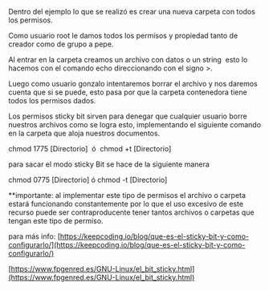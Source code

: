Dentro del ejemplo lo que se realizó es crear una nueva carpeta con todos los permisos.

Como usuario root le damos todos los permisos y propiedad tanto de creador como de grupo a pepe.

Al entrar en la carpeta creamos un archivo con datos o un string  esto lo hacemos con el comando echo direccionando con el signo >.

Luego como usuario gonzalo intentaremos borrar el archivo y nos daremos cuenta que si se puede, esto pasa por que la carpeta contenedora tiene todos los permisos dados.

Los permisos sticky bit sirven para denegar que cualquier usuario borre nuestros archivos como se logra esto, implementando el siguiente comando en la carpeta que aloja nuestros documentos.

chmod 1775 [Directorio]  ó  chmod +t [Directorio]

para sacar el modo sticky Bit se hace de la siguiente manera

chmod 0775 [Directorio] ó chmod -t [Directorio]

**importante: al implementar este tipo de permisos el archivo o carpeta estará funcionando constantemente por lo que el uso excesivo de este recurso puede ser contraproducente tener tantos archivos o carpetas que tengan este tipo de permiso.

para más info: 
[https://keepcoding.io/blog/que-es-el-sticky-bit-y-como-configurarlo/](https://keepcoding.io/blog/que-es-el-sticky-bit-y-como-configurarlo/)

[https://www.fpgenred.es/GNU-Linux/el_bit_sticky.html](https://www.fpgenred.es/GNU-Linux/el_bit_sticky.html)
